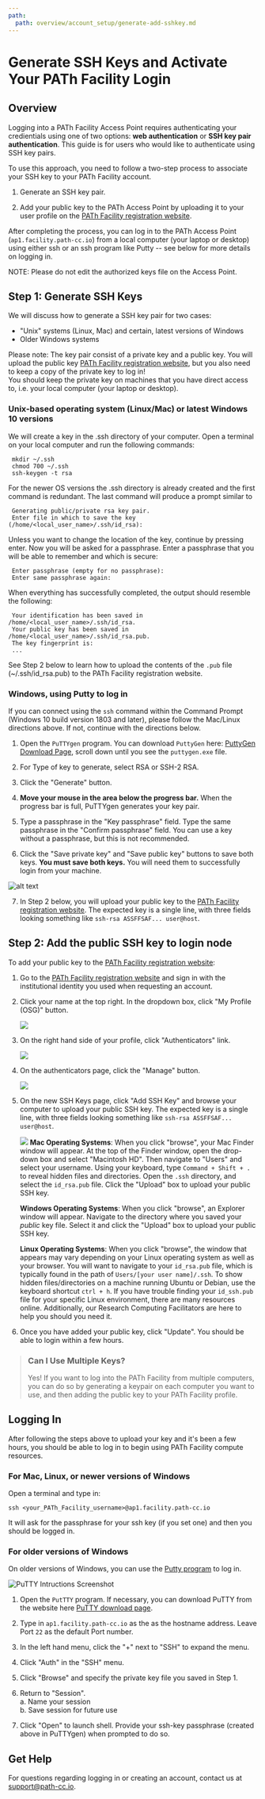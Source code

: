 ```yaml
---
path:
  path: overview/account_setup/generate-add-sshkey.md
---
```


Generate SSH Keys and Activate Your PATh Facility Login 
====================================

## Overview

Logging into a PATh Facility Access Point requires authenticating your credientials using one of two options: **web authentication** or **SSH key pair authentication**. This guide is for users who would like to authenticate using SSH key pairs.

To use this approach, you need to follow a two-step process to associate your SSH key to your PATh Facility account. 

1. Generate an SSH key pair.  

2. Add your public key to the PATh Access Point by uploading it to 
your user profile on the [PATh Facility registration website](https://registry.cilogon.org/registry/co_petitions/start/coef:263).

After completing the process, you can log in to the PATh Access Point (`ap1.facility.path-cc.io`) from a local computer 
(your laptop or desktop) using either ssh or an ssh program like Putty -- see below for 
more details on logging in. 

NOTE: Please do not edit the authorized keys file on the Access Point.

## Step 1: Generate SSH Keys

We will discuss how to generate a SSH key pair for two cases: 

* "Unix" systems (Linux, Mac) and certain, latest versions of Windows
* Older Windows systems

Please note: The key pair consist of a private key and a public key. You will upload the 
public key [PATh Facility registration website](https://registry.cilogon.org/registry/co_petitions/start/coef:263), but you also need to keep a copy of the private key to log in!  
You should keep the private key on machines that you have 
direct access to, i.e. your local computer (your laptop or desktop).

### Unix-based operating system (Linux/Mac) or latest Windows 10 versions

We will create a key in the .ssh directory of your computer. Open a terminal on your local computer and run the following commands: 

     mkdir ~/.ssh
     chmod 700 ~/.ssh
     ssh-keygen -t rsa

For the newer OS versions the .ssh directory is already created and the first command is redundant. The last command will produce a prompt similar to

     Generating public/private rsa key pair.
     Enter file in which to save the key (/home/<local_user_name>/.ssh/id_rsa):

Unless you want to change the location of the key, continue by pressing enter.
Now you will be asked for a passphrase. Enter a passphrase that you will be 
able to remember and which is secure:

     Enter passphrase (empty for no passphrase):
     Enter same passphrase again:

When everything has successfully completed, the output should resemble the
following: 

     Your identification has been saved in /home/<local_user_name>/.ssh/id_rsa.
     Your public key has been saved in /home/<local_user_name>/.ssh/id_rsa.pub.
     The key fingerprint is:
     ...

See Step 2 below to learn how to upload the contents of the `.pub` file (~/.ssh/id_rsa.pub) to the PATh Facility registration website. 

### Windows, using Putty to log in

If you can connect using the `ssh` command within the Command Prompt (Windows 10 build version 1803 and later), please follow the Mac/Linux directions above. If not, 
continue with the directions below. 

1. Open the `PuTTYgen` program.  You can download `PuttyGen` 
here: [PuttyGen Download Page](https://www.chiark.greenend.org.uk/~sgtatham/putty/latest.html), 
scroll down until you see the `puttygen.exe` file. 

2. For Type of key to generate, select RSA or SSH-2 RSA. 

3. Click the "Generate" button.

4. **Move your mouse in the area below the progress bar.**
When the progress bar is full, PuTTYgen generates your key pair.

5. Type a passphrase in the "Key passphrase" field. Type the same passphrase in the "Confirm passphrase" field. You 
can use a key without a passphrase, but this is not recommended.

6. Click the "Save private key" and "Save public key" buttons to save both keys. **You must save both keys.** You will need them to successfully login from your machine. 

![alt text](https://raw.githubusercontent.com/OSGConnect/connectbook/master/images/puttygen_ssh_key.png "PuttyGen Window")

7. In Step 2 below, you will upload your public key to the [PATh Facility registration website](https://registry.cilogon.org/registry/co_petitions/start/coef:263). The expected key is a single line, with three fields looking something like `ssh-rsa ASSFFSAF... user@host`.


## Step 2: Add the public SSH key to login node

To add your public key to the [PATh Facility registration website](https://registry.cilogon.org/registry/co_petitions/start/coef:263): 

1. Go to the [PATh Facility registration website](https://registry.cilogon.org/registry/co_petitions/start/coef:263) and sign in with the institutional identity you used when requesting an account. 

2. Click your name at the top right. In the dropdown box, click "My Profile (OSG)" button.

      ![](../../assets/PATh/registration/ssh-homepage-dropdown.png)

3. On the right hand side of your profile, click "Authenticators" link.

      ![](../../assets/PATh/registration/ssh-edit-profile.png)

4. On the authenticators page, click the "Manage" button.

      ![](../../assets/PATh/registration/ssh-authenticator-select.png)

5. On the new SSH Keys page, click "Add SSH Key" and browse your computer to upload your public SSH key. The expected key is a single line, with three fields looking something like `ssh-rsa ASSFFSAF... user@host`.

      ![](../../assets/PATh/registration/sh-key-list.png)
      **Mac Operating Systems**: When you click "browse", your Mac Finder window will appear. At the top of the Finder window, open the drop-down box and select "Macintosh HD". Then navigate to "Users" and select your username. Using your keyboard, type `Command + Shift + . ` to reveal hidden files and directories. Open the `.ssh` directory, and select the `id_rsa.pub` file. Click the "Upload" box to upload your public SSH key. 
      
      **Windows Operating Systems**: When you click "browse", an Explorer window will appear. Navigate to the directory where you saved your _public_ key file. Select it and click the "Upload" box to upload your public SSH key. 

      **Linux Operating Systems**: When you click "browse", the window that appears may vary depending on your Linux operating system as well as your browser. You will want to navigate to your `id_rsa.pub` file, which is typically found in the path of `Users/[your user name]/.ssh`. To show hidden files/directories on a machine running Ubuntu or Debian, use the keyboard shortcut `ctrl + h`. If you have trouble finding your `id_ssh.pub` file for your specific Linux environment, there are many resources online. Additionally, our Research Computing Facilitators are here to help you should you need it. 

6. Once you have added your public key, click "Update". You should be able to login within a few hours. 



> ### Can I Use Multiple Keys?
> Yes! If you want to log into the PATh Facility from multiple computers, you can do so by generating
> a keypair on each computer you want to use, and then adding the public key to your PATh Facility
> profile. 



## Logging In

After following the steps above to upload your key and it's been a few hours, you should 
be able to log in to begin using PATh Facility compute resources. 

### For Mac, Linux, or newer versions of Windows

Open a terminal and type in: 

    ssh <your_PATh_Facility_username>@ap1.facility.path-cc.io

It will ask for the passphrase for your ssh key (if you set one) and then you 
should be logged in. 

### For older versions of Windows

On older versions of Windows, you can use the [Putty program](https://www.chiark.greenend.org.uk/~sgtatham/putty/latest.html) to log in. 

<img src="https://raw.githubusercontent.com/OSGConnect/connectbook/master/images/putty-screenshots.png" alt="PuTTY Intructions Screenshot">

1. Open the `PutTTY` program. If necessary, you can download PuTTY from the website here [PuTTY download page](https://www.chiark.greenend.org.uk/~sgtatham/putty/latest.html).

2. Type in `ap1.facility.path-cc.io` as the as the hostname address. Leave Port `22` as the default Port number. 

3. In the left hand menu, click the "+" next to "SSH" to expand the menu.

4. Click "Auth" in the "SSH" menu.

5. Click "Browse" and specify the private key file you saved in Step 1.

6. Return to "Session".    
   a. Name your session    
   b. Save session for future use     
   
7. Click "Open" to launch shell. Provide your ssh-key passphrase (created above in PuTTYgen) when prompted to do so.


## Get Help

For questions regarding logging in or creating an account, contact us at  
[support@path-cc.io](mailto:support@path-cc.io).
